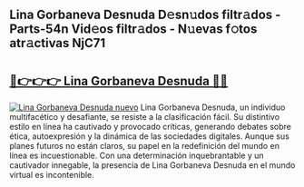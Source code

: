## Lina Gorbaneva Desnuda D𝚎sn𝚞dos filtr𝚊dos - Parts-54n Vid𝚎os filtr𝚊dos - N𝚞evas f𝚘tos atr𝚊ctivas NjC71

# <h2><a href="http://mb7yxwa.tromn.icu/?c=Lina+Gorbaneva+Desnuda">🔗👉👉👉 Lina Gorbaneva Desnuda 🔗🔗</a></h2>

[![Lina Gorbaneva Desnuda nuevo](https://i.imgur.com/pEAQMta.gif)](http://mb7yxwa.tromn.icu/?c=Lina+Gorbaneva+Desnuda)
Lina Gorbaneva Desnuda, un individuo multifacético y desafiante, se resiste a la clasificación fácil. Su distintivo estilo en línea ha cautivado y provocado críticas, generando debates sobre ética, autoexpresión y la dinámica de las sociedades digitales. Aunque sus planes futuros no están claros, su papel en la redefinición del mundo en línea es incuestionable. Con una determinación inquebrantable y un cautivador innegable, la presencia de Lina Gorbaneva Desnuda en el mundo virtual es incontenible.
